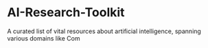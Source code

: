 # AI-Research-Toolkit

A curated list of vital resources about artificial intelligence, spanning various domains like Com